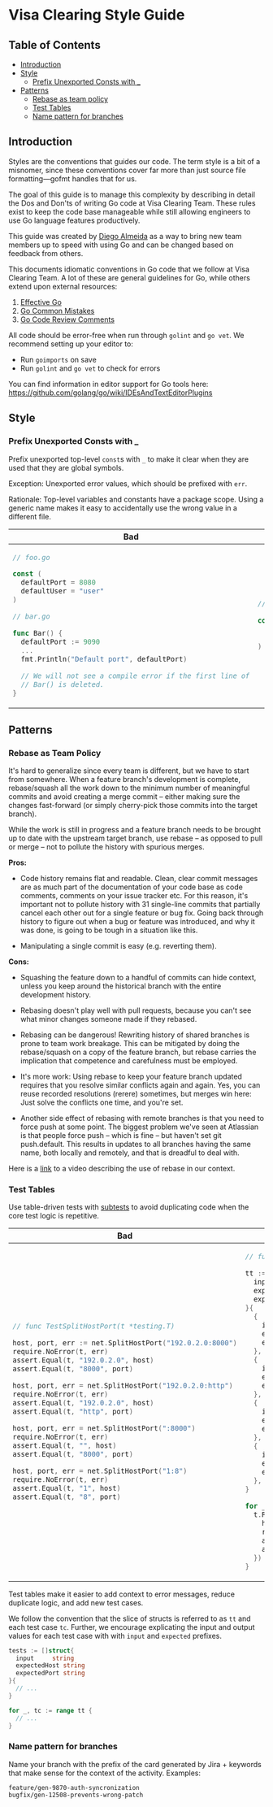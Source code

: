 # Visa Clearing Style Guide

## Table of Contents

- [Introduction](#introduction)
- [Style](#style)
  - [Prefix Unexported Consts with _](#prefix-unexported-consts-with-_)
- [Patterns](#patterns)
  - [Rebase as team policy](#rebase-as-team-policy)
  - [Test Tables](#test-tables)
  - [Name pattern for branches](#name-pattern-for-branches)

## Introduction

Styles are the conventions that guides our code. The term style is a bit of a misnomer, since these conventions cover far more than just source file formatting—gofmt handles that for us.

The goal of this guide is to manage this complexity by describing in detail the Dos and Don'ts of writing Go code at Visa Clearing Team. These rules exist to keep the code base manageable while still allowing engineers to use Go language features productively.

This guide was created by [Diego Almeida] as a way to bring new team members up to speed with using Go and can be changed based on feedback from others.

  [Diego Almeida]: https://github.com/diegoalmeidameli

This documents idiomatic conventions in Go code that we follow at Visa Clearing Team. A lot of these are general guidelines for Go, while others extend upon external
resources:

1. [Effective Go](https://golang.org/doc/effective_go.html)
2. [Go Common Mistakes](https://github.com/golang/go/wiki/CommonMistakes)
3. [Go Code Review Comments](https://github.com/golang/go/wiki/CodeReviewComments)

All code should be error-free when run through `golint` and `go vet`. We recommend setting up your editor to:

- Run `goimports` on save
- Run `golint` and `go vet` to check for errors

You can find information in editor support for Go tools here: <https://github.com/golang/go/wiki/IDEsAndTextEditorPlugins>

## Style

### Prefix Unexported Consts with _

Prefix unexported top-level `const`s with `_` to make it clear when they are used that they are global symbols.

Exception: Unexported error values, which should be prefixed with `err`.

Rationale: Top-level variables and constants have a package scope. Using a generic name makes it easy to accidentally use the wrong value in a different file.

<table>
<thead><tr><th>Bad</th><th>Good</th></tr></thead>
<tbody>
<tr><td>

```go
// foo.go

const (
  defaultPort = 8080
  defaultUser = "user"
)

// bar.go

func Bar() {
  defaultPort := 9090
  ...
  fmt.Println("Default port", defaultPort)

  // We will not see a compile error if the first line of
  // Bar() is deleted.
}
```

</td><td>

```go
// foo.go

const (
  _defaultPort = 8080
  _defaultUser = "user"
)
```

</td></tr>
</tbody></table>

## Patterns

### Rebase as Team Policy

It's hard to generalize since every team is different, but we have to start from somewhere. When a feature branch's development is complete, rebase/squash all the work down to the minimum number of meaningful commits and avoid creating a merge commit – either making sure the changes fast-forward (or simply cherry-pick those commits into the target branch).

While the work is still in progress and a feature branch needs to be brought up to date with the upstream target branch, use rebase – as opposed to pull or merge – not to pollute the history with spurious merges.

**Pros:**
- Code history remains flat and readable. Clean, clear commit messages are as much part of the documentation of your code base as code comments, comments on your issue tracker etc. For this reason, it's important not to pollute history with 31 single-line commits that partially cancel each other out for a single feature or bug fix. Going back through history to figure out when a bug or feature was introduced, and why it was done, is going to be tough in a situation like this.

- Manipulating a single commit is easy (e.g. reverting them).

**Cons:**
- Squashing the feature down to a handful of commits can hide context, unless you keep around the historical branch with the entire development history.

- Rebasing doesn't play well with pull requests, because you can't see what minor changes someone made if they rebased.

- Rebasing can be dangerous! Rewriting history of shared branches is prone to team work breakage. This can be mitigated by doing the rebase/squash on a copy of the feature branch, but rebase carries the implication that competence and carefulness must be employed.

- It's more work: Using rebase to keep your feature branch updated requires that you resolve similar conflicts again and again. Yes, you can reuse recorded resolutions (rerere) sometimes, but merges win here: Just solve the conflicts one time, and you're set.

- Another side effect of rebasing with remote branches is that you need to force push at some point. The biggest problem we've seen at Atlassian is that people force push – which is fine – but haven't set git push.default. This results in updates to all branches having the same name, both locally and remotely, and that is dreadful to deal with.

Here is a [link](https://drive.google.com/file/d/14Q8wUVXm9T_ouFm3U_U2bQH8vpNb4uPv/view) to a video describing the use of rebase in our context.

### Test Tables

Use table-driven tests with [subtests] to avoid duplicating code when the core test logic is repetitive.

  [subtests]: https://blog.golang.org/subtests

<table>
<thead><tr><th>Bad</th><th>Good</th></tr></thead>
<tbody>
<tr><td>

```go
// func TestSplitHostPort(t *testing.T)

host, port, err := net.SplitHostPort("192.0.2.0:8000")
require.NoError(t, err)
assert.Equal(t, "192.0.2.0", host)
assert.Equal(t, "8000", port)

host, port, err = net.SplitHostPort("192.0.2.0:http")
require.NoError(t, err)
assert.Equal(t, "192.0.2.0", host)
assert.Equal(t, "http", port)

host, port, err = net.SplitHostPort(":8000")
require.NoError(t, err)
assert.Equal(t, "", host)
assert.Equal(t, "8000", port)

host, port, err = net.SplitHostPort("1:8")
require.NoError(t, err)
assert.Equal(t, "1", host)
assert.Equal(t, "8", port)
```

</td><td>

```go
// func TestSplitHostPort(t *testing.T)

tt := []struct{
  input     string
  expectedHost string
  expectedPort string
}{
  {
    input:     "192.0.2.0:8000",
    expectedHost: "192.0.2.0",
    expectedPort: "8000",
  },
  {
    input:     "192.0.2.0:http",
    expectedHost: "192.0.2.0",
    expectedPort: "http",
  },
  {
    input:     ":8000",
    expectedHost: "",
    expectedPort: "8000",
  },
  {
    input:     "1:8",
    expectedHost: "1",
    expectedPort: "8",
  },
}

for _, tt := range tests {
  t.Run(tt.input, func(t *testing.T) {
    host, port, err := net.SplitHostPort(tt.input)
    require.NoError(t, err)
    assert.Equal(t, tt.expectedHost, host)
    assert.Equal(t, tt.expectedPort, port)
  })
}
```

</td></tr>
</tbody></table>

Test tables make it easier to add context to error messages, reduce duplicate logic, and add new test cases.

We follow the convention that the slice of structs is referred to as `tt` and each test case `tc`. Further, we encourage explicating the input and output values for each test case with with `input` and `expected` prefixes.

```go
tests := []struct{
  input     string
  expectedHost string
  expectedPort string
}{
  // ...
}

for _, tc := range tt {
  // ...
}
```

### Name pattern for branches

Name your branch with the prefix of the card generated by Jira + keywords that make sense for the context of the activity. Examples:
```
feature/gen-9870-auth-syncronization
bugfix/gen-12508-prevents-wrong-patch
```